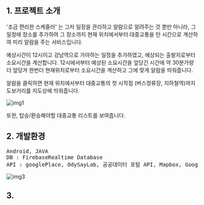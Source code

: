 ## 1. 프로젝트 소개


'조금 편리한 스케줄러' 는 그저 일정을 관리하고 알람으로 알려주는 것 뿐만 아니라, 그 일정에 장소를 추가하여 그 장소까지 현재 위치에서부터 대중교통을 탄 시간으로 계산하여 미리 알람을 주는 서비스입니다.

예상시간이 12시이고 강남역으로 가야하는 일정을 추가하였고, 예상되는 출발지로부터 소요시간을 계산합니다. 12시에서부터 예상된 소요시간을 앞당긴 시간에 약 30분가량 더 앞당겨 한번더 현재위치로부터 소요시간을 계산하고 그에 맞게 알람을 띄워줍니다.

알람을 클릭하면 현재 위치에서부터 대중교통의 첫 시작점 (버스정류장, 지하철역)까지 도보거리를 지도상에 띄워줍니다. 

![img1](https://user-images.githubusercontent.com/38371711/116515007-b49cb980-a906-11eb-8ebd-3fb0e1804837.PNG)

또한, 탑승/환승해야할 대중교통 리스트를 보여줍니다.

## 2. 개발환경 

<pre>
Android, JAVA
DB : FirebaseRealtime Database
API : googlePlace, OdySayLab, 공공데이터 포털 API, Mapbox, Google Direction
</pre>
![img3](https://user-images.githubusercontent.com/38371711/116515013-b5355000-a906-11eb-93cb-fc314cc6445b.PNG)



## 3. 
